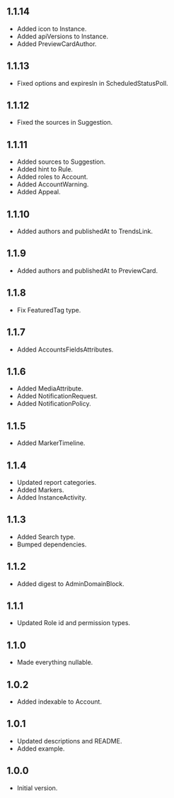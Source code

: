 ## 1.1.14

- Added icon to Instance.
- Added apiVersions to Instance.
- Added PreviewCardAuthor.

## 1.1.13

- Fixed options and expiresIn in ScheduledStatusPoll.

## 1.1.12

- Fixed the sources in Suggestion.

## 1.1.11

- Added sources to Suggestion.
- Added hint to Rule.
- Added roles to Account.
- Added AccountWarning.
- Added Appeal.

## 1.1.10

- Added authors and publishedAt to TrendsLink.

## 1.1.9

- Added authors and publishedAt to PreviewCard.

## 1.1.8

- Fix FeaturedTag type.

## 1.1.7

- Added AccountsFieldsAttributes.

## 1.1.6

- Added MediaAttribute.
- Added NotificationRequest.
- Added NotificationPolicy.

## 1.1.5

- Added MarkerTimeline.

## 1.1.4

- Updated report categories.
- Added Markers.
- Added InstanceActivity.

## 1.1.3

- Added Search type.
- Bumped dependencies.

## 1.1.2

- Added digest to AdminDomainBlock.

## 1.1.1

- Updated Role id and permission types.

## 1.1.0

- Made everything nullable.

## 1.0.2

- Added indexable to Account.

## 1.0.1

- Updated descriptions and README.
- Added example.

## 1.0.0

- Initial version.
